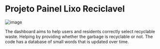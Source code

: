 # Projeto Painel Lixo Reciclavel
![image](https://github.com/Komthie/Projeto-Lixo-Recicl-vel-Painel/assets/95933637/e185d59e-f2ab-4cd8-8b27-083ffbc9b26d)

The dashboard aims to help users and residents correctly select recyclable waste. Helping by providing whether the garbage is recyclable or not. The code has a database of small words that is updated over time.
